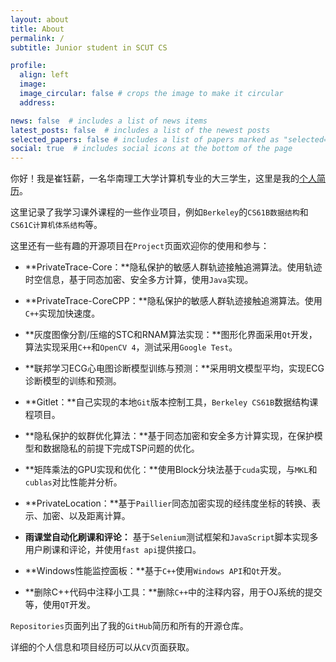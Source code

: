 ```yaml
---
layout: about
title: About
permalink: /
subtitle: Junior student in SCUT CS

profile:
  align: left
  image: 
  image_circular: false # crops the image to make it circular
  address:

news: false  # includes a list of news items
latest_posts: false  # includes a list of the newest posts
selected_papers: false # includes a list of papers marked as "selected={true}"
social: true  # includes social icons at the bottom of the page
---
```


你好！我是崔钰薪，一名华南理工大学计算机专业的大三学生，这里是我的[个人简历](https://www.liukanshan.top/cv/)。

这里记录了我学习课外课程的一些作业项目，例如`Berkeley`的`CS61B数据结构`和`CS61C计算机体系结构`等。

这里还有一些有趣的开源项目在`Project`页面欢迎你的使用和参与：

- **PrivateTrace-Core：**隐私保护的敏感人群轨迹接触追溯算法。使用轨迹时空信息，基于同态加密、安全多方计算，使用`Java`实现。

  

- **PrivateTrace-CoreCPP：**隐私保护的敏感人群轨迹接触追溯算法。使用`C++`实现加快速度。

  

- **灰度图像分割/压缩的STC和RNAM算法实现：**图形化界面采用`Qt`开发，算法实现采用`C++`和`OpenCV 4`，测试采用`Google Test`。

  

- **联邦学习ECG心电图诊断模型训练与预测：**采用明文模型平均，实现ECG诊断模型的训练和预测。

  

- **Gitlet：**自己实现的本地`Git`版本控制工具，`Berkeley CS61B`数据结构课程项目。

  

- **隐私保护的蚁群优化算法：**基于同态加密和安全多方计算实现，在保护模型和数据隐私的前提下完成TSP问题的优化。

  

- **矩阵乘法的GPU实现和优化：**使用Block分块法基于`cuda`实现，与`MKL`和`cublas`对比性能并分析。

  

- **PrivateLocation：**基于`Paillier`同态加密实现的经纬度坐标的转换、表示、加密、以及距离计算。

  

- **雨课堂自动化刷课和评论：** 基于`Selenium`测试框架和`JavaScript`脚本实现多用户刷课和评论，并使用`fast api`提供接口。

  

- **Windows性能监控面板：**基于`C++`使用`Windows API`和`Qt`开发。

  

- **删除C++代码中注释小工具：**删除`C++`中的注释内容，用于OJ系统的提交等，使用`QT`开发。

`Repositories`页面列出了我的`GitHub`简历和所有的开源仓库。

详细的个人信息和项目经历可以从`CV`页面获取。
